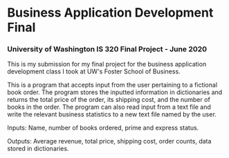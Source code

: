 # Business Application Development Final
### University of Washington IS 320 Final Project - June 2020

This is my submission for my final project for the business application development class I took at UW's Foster School of Business.

This is a program that accepts input from the user pertaining to a fictional book order. The program stores the inputted information in dictionaries and returns the total price
of the order, its shipping cost, and the number of books in the order. The program can also read input from a text file and write the relevant business statistics to a new text file
named by the user.

Inputs: Name, number of books ordered, prime and express status. 

Outputs: Average revenue, total price, shipping cost, order counts, data stored in dictionaries.
